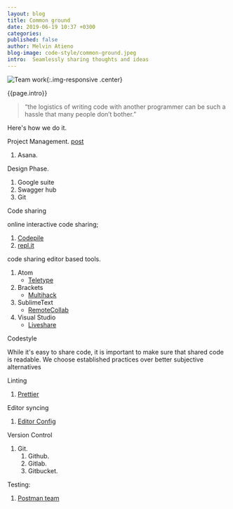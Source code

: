 ```yaml
---
layout: blog
title: Common ground
date: 2019-06-19 10:37 +0300
categories: 
published: false
author: Melvin Atieno
blog-image: code-style/common-ground.jpeg
intro:  Seamlessly sharing thoughts and ideas 
---
```

![Team work](/assets/images/blog/{{page.blog-image}}){:.img-responsive .center}

{{page.intro}}
>“the logistics of writing code with another programmer can be such a hassle that many people don’t bother.” 

Here's how we do it.

Project Management.
[post](2019-01-25-agile-product-development.md)
1. Asana.
   

Design Phase.

1. Google suite
2. Swagger hub
3. Git
   
Code sharing

online interactive code sharing;

1. [Codepile](https://www.codepile.net/home)
2. [repl.it](https://repl.it/)

code sharing editor based tools.

1. Atom
   - [Teletype](https://teletype.atom.io/)
2. Brackets
   - [Multihack](https://github.com/multihack/multihack-brackets)  
3. SublimeText
   - [Remote​Collab](https://packagecontrol.io/packages/RemoteCollab)
4. Visual Studio
   - [Liveshare](https://code.visualstudio.com/blogs/2017/11/15/live-share)

Codestyle

While it's easy to share code, it is important to make sure that shared code is readable. We choose established practices over better subjective alternatives

Linting

1. [Prettier](https://prettier.io/)

Editor syncing

1. [Editor Config](https://editorconfig.org/)

Version Control

1. Git.
   1. Github.
   2. Gitlab.
   3. Gitbucket.
   
Testing:

1. [Postman team](https://learning.getpostman.com/docs/postman/team_library/setting_up_team_library/)
